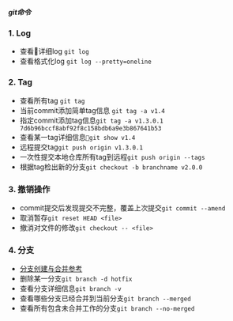 ##### git命令
### 1. Log
* 查看详细log `git log`
* 查看格式化log `git log --pretty=oneline`
### 2. Tag
* 查看所有tag `git tag`
* 当前commit添加简单tag信息 `git tag -a v1.4`
* 指定commit添加tag信息`git tag -a v1.3.0.1 7d6b96bccf8abf92f8c158bdb6a9e3b867641b53`
* 查看某一tag详细信息`git show v1.4`
* 远程提交tag`git push origin v1.3.0.1`
* 一次性提交本地仓库所有tag到远程`git push origin --tags`
* 根据tag检出新的分支`git checkout -b branchname v2.0.0`
### 3. 撤销操作
* commit提交后发现提交不完整，覆盖上次提交`git commit --amend`
* 取消暂存`git reset HEAD <file>`
* 撤消对文件的修改`git checkout -- <file>`
### 4. 分支
* [分支创建与合并参考](https://git-scm.com/book/zh/v2/Git-分支-分支的新建与合并)
* 删除某一分支`git branch -d hotfix`
* 查看分支详细信息`git branch -v`
* 查看哪些分支已经合并到当前分支`git branch --merged`
* 查看所有包含未合并工作的分支`git branch --no-merged`